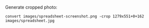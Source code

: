 
Generate cropped photo:

    convert images/spreadsheet-screenshot.png -crop 1279x551+0+162 images/spreadsheet.jpg

